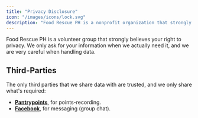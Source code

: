 ```yaml
---
title: "Privacy Disclosure"
icon: "/images/icons/lock.svg"
description: "Food Rescue PH is a nonprofit organization that strongly believes your right to privacy, especially given we work with students on a regular basis. We only ask for your information when we actually need it, and we are very careful when handling data."
---
```


Food Rescue PH is a volunteer group that strongly believes your right to privacy. We only ask for your information when we actually need it, and we are very careful when handling data.


## Third-Parties

The only third parties that we share data with are trusted, and we only share what's required:

- [**Pantrypoints**](https://pantrypoints.com/), for points-recording.
- [**Facebook**](https://facebook.com), for messaging (group chat).


<!-- ### Program-Specific Providers

When participating in our events and programs, you may also be asked to use the following platforms and services to register yourself or communicate with us:

- [**Google Workspace**](https://support.google.com/googlecloud/answer/6056650?hl=en) (including Gmail, Drive, Photos, and Forms)
- [**Zoom**](https://zoom.us/privacy)
- [**Dialpad**](https://www.dialpad.com/legal/#privacy)
- [**Notion**](https://www.notion.so/Privacy-Policy-3468d120cf614d4c9014c09f6adc9091)

Additionally, if we are shipping you physical material, your information (name, address, and shipment details) will be shared with **USPS**.

### Hosting

We host our software systems in the cloud via the following infrastructure providers:

- [**Cloudflare**](https://www.cloudflare.com/privacypolicy/)
- [**Vercel**](https://vercel.com/legal/privacy-policy)
- [**DigitalOcean**](https://www.digitalocean.com/legal/privacy-policy) -->

<!-- ## Tracking & Data Collection

### Tracking

We use the open source Plausible Analytics routed through our stats subdomain to count website visits, downloads, etc. You can see the same data we can see on the public dashboard. No cookies are used and no personal data—not even an IP address or browser user agent—is stored. For more information, see the [Plausible Data Policy](https://plausible.io/data-policy).

In order to better understand how our visitors have been using our website, we use [Hotjar](https://www.hotjar.com) to collect information like
how much time they spend on which pages, which links they choose to click, etc., and this enables us to continue improving
our website's accessibility.

Hotjar uses cookies and other technologies to collect data on our users’ behavior and their devices. This includes a device's IP address 
(processed during your session and stored in a de-identified form), device screen size, device type (unique device identifiers), browser 
information, geographic location (country only), and the preferred language used to display our website. Hotjar stores this information 
on our behalf in a pseudonymized user profile. Hotjar is contractually forbidden to sell any of the data collected on our behalf.

We use Segment to send data from our application and website listed on this page to some third parties listed on this page. 
You can read Segment's privacy policy at https://segment.com/legal/privacy/. We collect most data for research purposes – these information
will be deleted as soon as we finish processing them. 

## Additional Policies

Aside from our organizational privacy disclosure, you may also be interested in reading about our commitment to privacy in other
programs of Food Rescue PH. These policies outline the steps that we are taking to ensure we collect, process, and potentially release the right 
information to create a safe environment for you to be involved in our programs. 

* **Research**: [Privacy Promise for Research Data](/research/privacy)

## Questions & Data Control

You may request a copy of your data or ask us questions about this privacy disclosure by [contacting us](/contact) through 
emailing, calling, or writing to us. 

**Food Rescue PH will never sell your personal information to third parties.**

*Last updated: May 17, 2021* -->